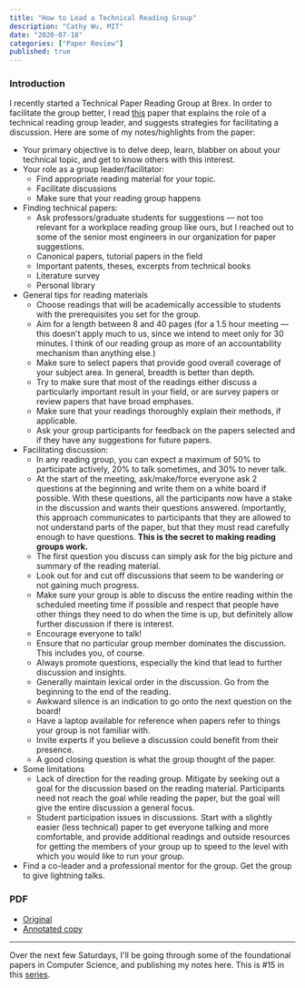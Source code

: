 ```yaml
---
title: "How to Lead a Technical Reading Group"
description: "Cathy Wu, MIT"
date: "2020-07-18"
categories: ["Paper Review"]
published: true
---
```


### Introduction

I recently started a Technical Paper Reading Group at Brex. In order to facilitate the group better, I read [this](http://www.wucathy.com/blog/wp-content/uploads/2016/07/2012-How-to-lead-a-technical-reading-group-Cathy-Wu.pdf) paper that explains the role of a technical reading group leader, and suggests strategies for facilitating a discussion. Here are some of my notes/highlights from the paper:

- Your primary objective is to delve deep, learn, blabber on about your technical topic, and get to know others with this interest.
- Your role as a group leader/facilitator:
  - Find appropriate reading material for your topic.
  - Facilitate discussions
  - Make sure that your reading group happens
- Finding technical papers:
  - Ask professors/graduate students for suggestions — not too relevant for a workplace reading group like ours, but I reached out to some of the senior most engineers in our organization for paper suggestions.
  - Canonical papers, tutorial papers in the field
  - Important patents, theses, excerpts from technical books
  - Literature survey
  - Personal library
- General tips for reading materials
  - Choose readings that will be academically accessible to students with the prerequisites you set for the group.
  - Aim for a length between 8 and 40 pages (for a 1.5 hour meeting — this doesn't apply much to us, since we intend to meet only for 30 minutes. I think of our reading group as more of an accountability mechanism than anything else.)
  - Make sure to select papers that provide good overall coverage of your subject area. In general, breadth is better than depth.
  - Try to make sure that most of the readings either discuss a particularly important result in your field, or are survey papers or review papers that have broad emphases.
  - Make sure that your readings thoroughly explain their methods, if applicable.
  - Ask your group participants for feedback on the papers selected and if they have any suggestions for future papers.
- Facilitating discussion:
  - In any reading group, you can expect a maximum of 50% to participate actively, 20% to talk sometimes, and 30% to never talk.
  - At the start of the meeting, ask/make/force everyone ask 2 questions at the beginning and write them on a white board if possible. With these questions, all the participants now have a stake in the discussion and wants their questions answered. Importantly, this approach communicates to participants that they are allowed to not understand parts of the paper, but that they must read carefully enough to have questions. **This is the secret to making reading groups work.**
  - The first question you discuss can simply ask for the big picture and summary of the reading material.
  - Look out for and cut off discussions that seem to be wandering or not gaining much progress.
  - Make sure your group is able to discuss the entire reading within the scheduled meeting time if possible and respect that people have other things they need to do when the time is up, but definitely allow further discussion if there is interest.
  - Encourage everyone to talk!
  - Ensure that no particular group member dominates the discussion. This includes you, of course.
  - Always promote questions, especially the kind that lead to further discussion and insights.
  - Generally maintain lexical order in the discussion. Go from the beginning to the end of the reading.
  - Awkward silence is an indication to go onto the next question on the board!
  - Have a laptop available for reference when papers refer to things your group is not familiar with.
  - Invite experts if you believe a discussion could benefit from their presence.
  - A good closing question is what the group thought of the paper.
- Some limitations
  - Lack of direction for the reading group. Mitigate by seeking out a goal for the discussion based on the reading material. Participants need not reach the goal while reading the paper, but the goal will give the entire discussion a general focus.
  - Student participation issues in discussions. Start with a slightly easier (less technical) paper to get everyone talking and more comfortable, and provide additional readings and outside resources for getting the members of your group up to speed to the level with which you would like to run your group.
- Find a co-leader and a professional mentor for the group. Get the group to give lightning talks.

### PDF

- [Original](http://www.wucathy.com/blog/wp-content/uploads/2016/07/2012-How-to-lead-a-technical-reading-group-Cathy-Wu.pdf)
- [Annotated copy](/assets/blog/how-to-lead-a-technical-reading-group/how-to-lead-a-technical-reading-group-annotated.pdf)

---

Over the next few Saturdays, I'll be going through some of the foundational papers in Computer Science, and publishing my notes here. This is #15 in this [series](https://anantjain.dev/#paper-reviews).
